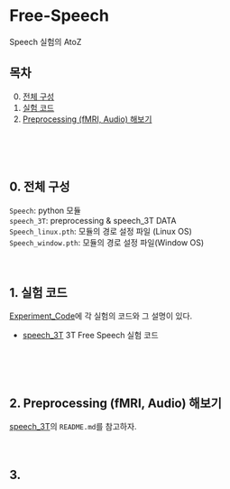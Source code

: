 # Free-Speech
Speech 실험의 AtoZ
<br/>

## 목차
0. [전체 구성](##-0.-전체-구성)
1. [실험 코드](##-1.-실험-코드)
2. [Preprocessing (fMRI, Audio) 해보기](##-2.-Preprocessing-(fMRI,-Audio)-해보기)

<br/>
<br/>
<br/>

## 0. 전체 구성
`Speech`: python 모듈\
`speech_3T`: preprocessing & speech_3T DATA\
`Speech_linux.pth`: 모듈의 경로 설정 파일 (Linux OS)\
`Speech_window.pth`: 모듈의 경로 설정 파일(Window OS)
<br/>
<br/>
<br/>

## 1. 실험 코드
[Experiment_Code](Experiment_Code)에 각 실험의 코드와 그 설명이 있다.
- [speech_3T](Experiment_Code/speech_3T) 3T Free Speech 실험 코드
<br/>
<br/>
<br/>

## 2. Preprocessing (fMRI, Audio) 해보기
[speech_3T](speech_3T)의 `README.md`를 참고하자.
<br/>
<br/>
<br/>

## 3. 